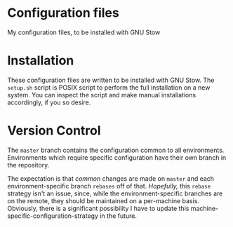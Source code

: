 # Configuration files

My configuration files, to be installed with GNU Stow

# Installation

These configuration files are written to be installed with GNU Stow. The
`setup.sh` script is POSIX script to perform the full installation on a
new system. You can inspect the script and make manual installations
accordingly, if you so desire.

# Version Control

The `master` branch contains the configuration common to all
environments. Environments which require specific configuration have
their own branch in the repository.

The expectation is that *common* changes are made on `master` and each
environment-specific branch `rebases` off of that. *Hopefully,* this
`rebase` strategy isn't an issue, since, while the environment-specific
branches are on the remote, they should be maintained on a per-machine
basis. Obviously, there is a significant possibility I have to update
this machine-specific-configuration-strategy in the future.
